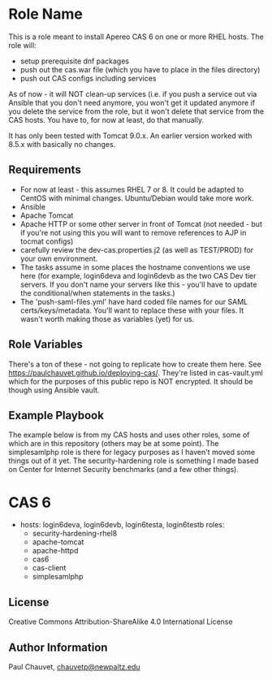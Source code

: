 Role Name
=========

This is a role meant to install Apereo CAS 6 on one or more RHEL hosts.  The role will:
 - setup prerequisite dnf packages
 - push out the cas.war file (which you have to place in the files directory)
 - push out CAS configs including services

As of now - it will NOT clean-up services (i.e. if you push a service out via Ansible that you don't need anymore, you won't get it updated anymore if you delete the service from the role, but it won't delete that service from the CAS hosts.  You have to, for now at least, do that manually.

It has only been tested with Tomcat 9.0.x.  An earlier version worked with 8.5.x with basically no changes.

Requirements
------------

 - For now at least - this assumes RHEL 7 or 8.  It could be adapted to CentOS with minimal changes.  Ubuntu/Debian would take more work.
 - Ansible
 - Apache Tomcat
 - Apache HTTP or some other server in front of Tomcat (not needed - but if you're not using this you will want to remove
   references to AJP in tocmat configs)
 - carefully review the dev-cas.properties.j2 (as well as TEST/PROD) for your own environment.
 - The tasks assume in some places the hostname conventions we use here (for example, login6deva and login6devb as the two CAS Dev tier servers.  If you don't name your servers like this - you'll have to update the conditional/when statements in the tasks.)
 - The 'push-saml-files.yml' have hard coded file names for our SAML certs/keys/metadata.  You'll want to replace these with your files.  It wasn't worth making those as variables (yet) for us.

Role Variables
--------------

There's a ton of these - not going to replicate how to create them here.  See https://paulchauvet.github.io/deploying-cas/.  They're listed in cas-vault.yml which for the purposes of this public repo is NOT encrypted.  It should be though using Ansible vault.

Example Playbook
----------------
The example below is from my CAS hosts and uses other roles, some of which are in this repository (others may be at some point).
The simplesamlphp role is there for legacy purposes as I haven't moved some things out of it yet.  The security-hardening role is something I made based on Center for Internet Security benchmarks (and a few other things).

# CAS 6
- hosts: login6deva, login6devb, login6testa, login6testb
  roles:
    - security-hardening-rhel8
    - apache-tomcat
    - apache-httpd
    - cas6
    - cas-client
    - simplesamlphp


License
-------

Creative Commons Attribution-ShareAlike 4.0 International License

Author Information
------------------

Paul Chauvet, chauvetp@newpaltz.edu

